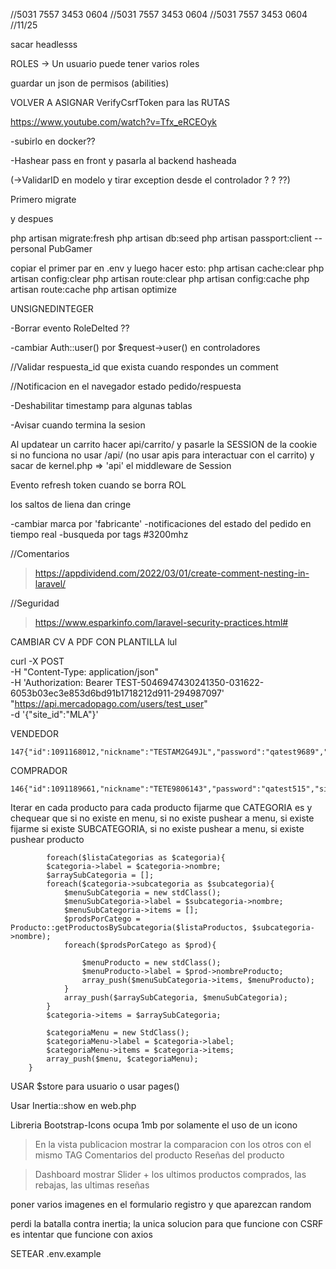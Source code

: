 //5031 7557 3453 0604
//5031 7557 3453 0604
//5031 7557 3453 0604
//11/25

sacar headlesss

ROLES -> Un usuario puede tener varios roles

guardar un json de permisos (abilities)

VOLVER A ASIGNAR VerifyCsrfToken para las RUTAS

https://www.youtube.com/watch?v=Tfx_eRCEOyk


-subirlo en docker??

-Hashear pass en front y pasarla al backend hasheada 

(->ValidarID en modelo y tirar exception desde el controlador ? ? ??)

Primero migrate

y despues

php artisan migrate:fresh
php artisan db:seed
php artisan passport:client --personal
PubGamer

copiar el primer par en .env y luego hacer esto:
php artisan cache:clear
php artisan config:clear
php artisan route:clear
php artisan config:cache
php artisan route:cache
php artisan optimize

UNSIGNEDINTEGER

-Borrar evento RoleDelted ??

-cambiar Auth::user() por $request->user() en controladores

//Validar respuesta_id que exista cuando respondes un comment

//Notificacion en el navegador estado pedido/respuesta

-Deshabilitar timestamp para algunas tablas

-Avisar cuando termina la sesion

Al updatear un carrito hacer api/carrito/ y pasarle la SESSION de la cookie
si no funciona no usar /api/ (no usar apis para interactuar con el carrito)
y sacar de kernel.php => 'api' el middleware de Session

Evento refresh token cuando se borra ROL

los saltos de liena dan cringe

-cambiar marca por 'fabricante'
-notificaciones del estado del pedido en tiempo real
-busqueda por tags #3200mhz





//Comentarios
>https://appdividend.com/2022/03/01/create-comment-nesting-in-laravel/

//Seguridad

>https://www.esparkinfo.com/laravel-security-practices.html#

CAMBIAR CV  A PDF CON PLANTILLA lul


curl -X POST \
-H "Content-Type: application/json" \
-H 'Authorization: Bearer TEST-5046947430241350-031622-6053b03ec3e853d6bd91b1718212d911-294987097' \
"https://api.mercadopago.com/users/test_user" \
-d '{"site_id":"MLA"}'


VENDEDOR

    147{"id":1091168012,"nickname":"TESTAM2G49JL","password":"qatest9689","site_status":"active","email":"test_user_12717250@testuser.com"}

COMPRADOR

    146{"id":1091189661,"nickname":"TETE9806143","password":"qatest515","site_status":"active","email":"test_user_4188743@testuser.com"}


Iterar en cada producto
    para cada producto fijarme que CATEGORIA es y chequear que si no existe en menu,
        si no existe pushear a menu, si existe fijarme si existe SUBCATEGORIA,
            si no existe pushear a menu, si existe pushear producto

            foreach($listaCategorias as $categoria){
            $categoria->label = $categoria->nombre;
            $arraySubCategoria = [];
            foreach($categoria->subcategoria as $subcategoria){
                $menuSubCategoria = new stdClass();
                $menuSubCategoria->label = $subcategoria->nombre;
                $menuSubCategoria->items = [];
                $prodsPorCatego = Producto::getProductosBySubcategoria($listaProductos, $subcategoria->nombre);
                foreach($prodsPorCatego as $prod){

                    $menuProducto = new stdClass();
                    $menuProducto->label = $prod->nombreProducto;
                    array_push($menuSubCategoria->items, $menuProducto);
                }
                array_push($arraySubCategoria, $menuSubCategoria);
            }
            $categoria->items = $arraySubCategoria;

            $categoriaMenu = new StdClass();
            $categoriaMenu->label = $categoria->label;
            $categoriaMenu->items = $categoria->items;
            array_push($menu, $categoriaMenu);
        }

USAR $store para usuario o  usar pages()

Usar Inertia::show en web.php

Libreria Bootstrap-Icons ocupa 1mb por solamente el uso de un icono

>En la vista publicacion mostrar la comparacion con los otros con el mismo TAG
>Comentarios del producto
>Reseñas del producto

>Dashboard mostrar Slider + los ultimos productos comprados, las rebajas, las ultimas reseñas

poner varios imagenes en el formulario registro y que aparezcan random

perdi la batalla contra inertia; la unica solucion para que funcione con CSRF es intentar que funcione con axios

SETEAR .env.example
